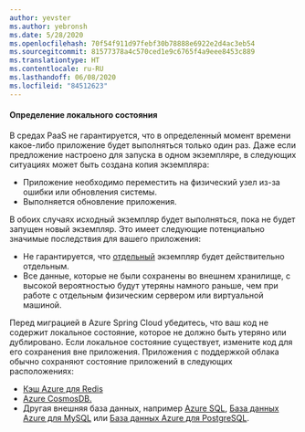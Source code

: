 ```yaml
---
author: yevster
ms.author: yebronsh
ms.date: 5/28/2020
ms.openlocfilehash: 70f54f911d97febf30b78888e6922e2d4ac3eb54
ms.sourcegitcommit: 81577378a4c570ced1e9c6765f4a9eee8453c889
ms.translationtype: HT
ms.contentlocale: ru-RU
ms.lasthandoff: 06/08/2020
ms.locfileid: "84512623"
---
```

#### <a name="identify-local-state"></a>Определение локального состояния

В средах PaaS не гарантируется, что в определенный момент времени какое-либо приложение будет выполняться только один раз. Даже если предложение настроено для запуска в одном экземпляре, в следующих ситуациях может быть создана копия экземпляра:

* Приложение необходимо переместить на физический узел из-за ошибки или обновления системы.
* Выполняется обновление приложения.

В обоих случаях исходный экземпляр будет выполняться, пока не будет запущен новый экземпляр. Это имеет следующие потенциально значимые последствия для вашего приложения:

* Не гарантируется, что [отдельный](https://en.wikipedia.org/wiki/Singleton_pattern) экземпляр будет действительно отдельным.
* Все данные, которые не были сохранены во внешнем хранилище, с высокой вероятностью будут утеряны намного раньше, чем при работе с отдельным физическим сервером или виртуальной машиной.

Перед миграцией в Azure Spring Cloud убедитесь, что ваш код не содержит локальное состояние, которое не должно быть утеряно или дублировано. Если локальное состояние существует, измените код для его сохранения вне приложения. Приложения с поддержкой облака обычно сохраняют состояние приложений в следующих расположениях:

* [Кэш Azure для Redis](/azure/azure-cache-for-redis/cache-java-get-started)
* [Azure CosmosDB.](/azure/cosmos-db/create-sql-api-java)
* Другая внешняя база данных, например [Azure SQL](/azure/azure-sql/azure-sql-iaas-vs-paas-what-is-overview), [База данных Azure для MySQL](/azure/mysql/overview) или [База данных Azure для PostgreSQL](/azure/postgresql/overview).
